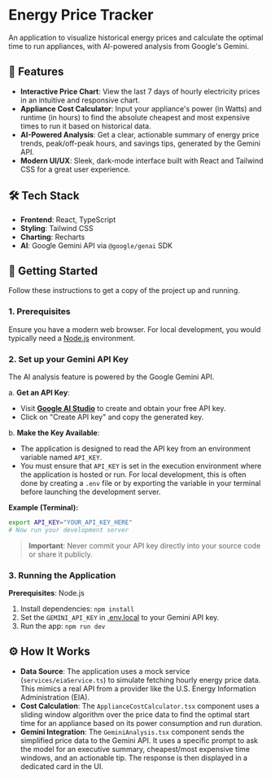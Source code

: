 # Energy Price Tracker

An application to visualize historical energy prices and calculate the optimal time to run appliances, with AI-powered analysis from Google's Gemini.

## 🌟 Features

- **Interactive Price Chart**: View the last 7 days of hourly electricity prices in an intuitive and responsive chart.
- **Appliance Cost Calculator**: Input your appliance's power (in Watts) and runtime (in hours) to find the absolute cheapest and most expensive times to run it based on historical data.
- **AI-Powered Analysis**: Get a clear, actionable summary of energy price trends, peak/off-peak hours, and savings tips, generated by the Gemini API.
- **Modern UI/UX**: Sleek, dark-mode interface built with React and Tailwind CSS for a great user experience.

## 🛠️ Tech Stack

- **Frontend**: React, TypeScript
- **Styling**: Tailwind CSS
- **Charting**: Recharts
- **AI**: Google Gemini API via `@google/genai` SDK

## 🚀 Getting Started

Follow these instructions to get a copy of the project up and running.

### 1. Prerequisites

Ensure you have a modern web browser. For local development, you would typically need a [Node.js](https://nodejs.org/en/) environment.

### 2. Set up your Gemini API Key

The AI analysis feature is powered by the Google Gemini API.

a. **Get an API Key**:
   - Visit **[Google AI Studio](https://aistudio.google.com/app/apikey)** to create and obtain your free API key.
   - Click on "Create API key" and copy the generated key.

b. **Make the Key Available**:
   - The application is designed to read the API key from an environment variable named `API_KEY`.
   - You must ensure that `API_KEY` is set in the execution environment where the application is hosted or run. For local development, this is often done by creating a `.env` file or by exporting the variable in your terminal before launching the development server.

   **Example (Terminal):**
   ```bash
   export API_KEY="YOUR_API_KEY_HERE"
   # Now run your development server
   ```

   > **Important**: Never commit your API key directly into your source code or share it publicly.

### 3. Running the Application

**Prerequisites**: Node.js
1. Install dependencies:
   `npm install`
2. Set the `GEMINI_API_KEY` in [.env.local](.env.local) to your Gemini API key.
3. Run the app:
   `npm run dev`

## ⚙️ How It Works

- **Data Source**: The application uses a mock service (`services/eiaService.ts`) to simulate fetching hourly energy price data. This mimics a real API from a provider like the U.S. Energy Information Administration (EIA).
- **Cost Calculation**: The `ApplianceCostCalculator.tsx` component uses a sliding window algorithm over the price data to find the optimal start time for an appliance based on its power consumption and run duration.
- **Gemini Integration**: The `GeminiAnalysis.tsx` component sends the simplified price data to the Gemini API. It uses a specific prompt to ask the model for an executive summary, cheapest/most expensive time windows, and an actionable tip. The response is then displayed in a dedicated card in the UI.
